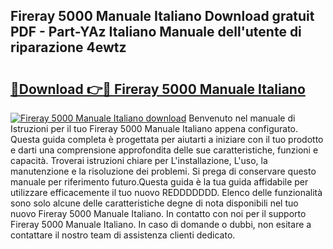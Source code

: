 ## Fireray 5000 Manuale Italiano Download gratuit PDF - Part-YAz Italiano Manuale dell'utente di riparazione 4ewtz

# <h2><a href="http://dfa5ys.blite.top/?on=Fireray+5000+Manuale+Italiano">🔗Download 👉🔴 Fireray 5000 Manuale Italiano</a></h2>

[![Fireray 5000 Manuale Italiano download](https://i.imgur.com/lujVjoI.png)](http://dfa5ys.blite.top/?on=Fireray+5000+Manuale+Italiano)
Benvenuto nel manuale di Istruzioni per il tuo Fireray 5000 Manuale Italiano appena configurato. Questa guida completa è progettata per aiutarti a iniziare con il tuo prodotto e darti una comprensione approfondita delle sue caratteristiche, funzioni e capacità. Troverai istruzioni chiare per L'installazione, L'uso, la manutenzione e la risoluzione dei problemi. Si prega di conservare questo manuale per riferimento futuro.Questa guida è la tua guida affidabile per utilizzare efficacemente il tuo nuovo REDDDDDDD. Elenco delle funzionalità sono solo alcune delle caratteristiche degne di nota disponibili nel tuo nuovo Fireray 5000 Manuale Italiano. In contatto con noi per il supporto Fireray 5000 Manuale Italiano. In caso di domande o dubbi, non esitare a contattare il nostro team di assistenza clienti dedicato.
